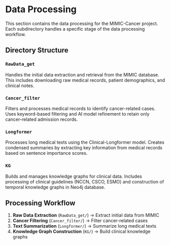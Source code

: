 # Data Processing

This section contains the data processing for the MIMIC-Cancer project. Each subdirectory handles a specific stage of the data processing workflow.

## Directory Structure

### `RawData_get`
Handles the initial data extraction and retrieval from the MIMIC database. This includes downloading raw medical records, patient demographics, and clinical notes.

### `Cancer_filter`
Filters and processes medical records to identify cancer-related cases. Uses keyword-based filtering and AI model refinement to retain only cancer-related admission records.

### `Longformer`
Processes long medical texts using the Clinical-Longformer model. Creates condensed summaries by extracting key information from medical records based on sentence importance scores.

### `KG`
Builds and manages knowledge graphs for clinical data. Includes processing of clinical guidelines (NCCN, CSCO, ESMO) and construction of temporal knowledge graphs in Neo4j database.

## Processing Workflow

1. **Raw Data Extraction** (`RawData_get/`) → Extract initial data from MIMIC
2. **Cancer Filtering** (`Cancer_filter/`) → Filter cancer-related cases
3. **Text Summarization** (`Longformer/`) → Summarize long medical texts
4. **Knowledge Graph Construction** (`KG/`) → Build clinical knowledge graphs

